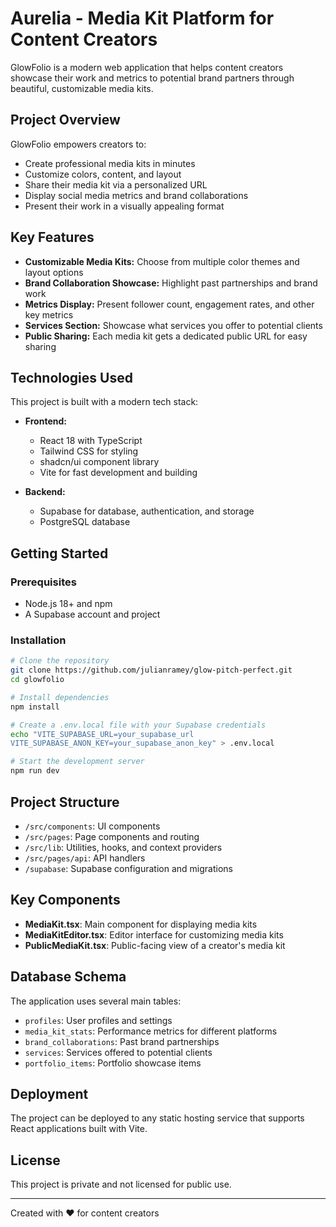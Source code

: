 # Aurelia - Media Kit Platform for Content Creators

GlowFolio is a modern web application that helps content creators showcase their work and metrics to potential brand partners through beautiful, customizable media kits.

## Project Overview

GlowFolio empowers creators to:
- Create professional media kits in minutes
- Customize colors, content, and layout
- Share their media kit via a personalized URL
- Display social media metrics and brand collaborations
- Present their work in a visually appealing format

## Key Features

- **Customizable Media Kits:** Choose from multiple color themes and layout options
- **Brand Collaboration Showcase:** Highlight past partnerships and brand work
- **Metrics Display:** Present follower count, engagement rates, and other key metrics
- **Services Section:** Showcase what services you offer to potential clients
- **Public Sharing:** Each media kit gets a dedicated public URL for easy sharing

## Technologies Used

This project is built with a modern tech stack:

- **Frontend:**
  - React 18 with TypeScript
  - Tailwind CSS for styling
  - shadcn/ui component library
  - Vite for fast development and building

- **Backend:**
  - Supabase for database, authentication, and storage
  - PostgreSQL database

## Getting Started

### Prerequisites

- Node.js 18+ and npm
- A Supabase account and project

### Installation

```bash
# Clone the repository
git clone https://github.com/julianramey/glow-pitch-perfect.git
cd glowfolio

# Install dependencies
npm install

# Create a .env.local file with your Supabase credentials
echo "VITE_SUPABASE_URL=your_supabase_url
VITE_SUPABASE_ANON_KEY=your_supabase_anon_key" > .env.local

# Start the development server
npm run dev
```

## Project Structure

- `/src/components`: UI components
- `/src/pages`: Page components and routing
- `/src/lib`: Utilities, hooks, and context providers
- `/src/pages/api`: API handlers
- `/supabase`: Supabase configuration and migrations

## Key Components

- **MediaKit.tsx**: Main component for displaying media kits
- **MediaKitEditor.tsx**: Editor interface for customizing media kits
- **PublicMediaKit.tsx**: Public-facing view of a creator's media kit

## Database Schema

The application uses several main tables:
- `profiles`: User profiles and settings
- `media_kit_stats`: Performance metrics for different platforms
- `brand_collaborations`: Past brand partnerships 
- `services`: Services offered to potential clients
- `portfolio_items`: Portfolio showcase items

## Deployment

The project can be deployed to any static hosting service that supports React applications built with Vite.

## License

This project is private and not licensed for public use.

---

Created with ❤️ for content creators
